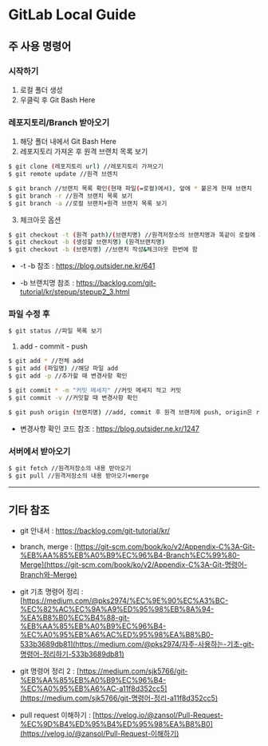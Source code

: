 # GitLab Local Guide

## 주 사용 명령어  

### 시작하기

1. 로컬 폴더 생성
2. 우클릭 후 Git Bash Here

### 레포지토리/Branch 받아오기

1. 해당 폴더 내에서 Git Bash Here
2. 레포지토리 가져온 후 원격 브랜치 목록 보기

```bash
$ git clone (레포지토리 url) //레포지토리 가져오기
$ git remote update //원격 브렌치 

$ git branch //브랜치 목록 확인(현재 파일(=로컬)에서), 앞에 * 붙은게 현재 브랜치
$ git branch -r //원격 브랜치 목록 보기
$ git branch -a //로컬 브랜치+원격 브랜치 목록 보기
```

3. 체크아웃 옵션

```bash
$ git checkout -t (원격 path)/(브랜치명) //원격저장소의 브랜치명과 똑같이 로컬에 가져옴
$ git checkout -b (생성할 브랜치명) (원격브랜치명)
$ git checkout -b (브랜치명) //브랜치 작성&체크아웃 한번에 함 
```

- -t -b 참조 : https://blog.outsider.ne.kr/641

- -b 브랜치명 참조 : https://backlog.com/git-tutorial/kr/stepup/stepup2_3.html

### 파일 수정 후

```bash
$ git status //파일 목록 보기
```

1. add - commit - push

```bash
$ git add * //전체 add
$ git add (파일명) //해당 파일 add
$ git add -p //추가할 때 변경사항 확인

$ git commit * -m "커밋 메세지" //커밋 메세지 적고 커밋
$ git commit -v //커밋할 때 변경사항 확인

$ git push origin (브랜치명) //add, commit 후 원격 브랜치에 push, origin은 remote name
```

- 변경사항 확인 코드 참조 : https://blog.outsider.ne.kr/1247

### 서버에서 받아오기

```bash
$ git fetch //원격저장소의 내용 받아오기
$ git pull //원격저장소의 내용 받아오기+merge
```



------

## 기타 참조

- git 안내서 : https://backlog.com/git-tutorial/kr/

- branch, merge : [https://git-scm.com/book/ko/v2/Appendix-C%3A-Git-%EB%AA%85%EB%A0%B9%EC%96%B4-Branch%EC%99%80-Merge](https://git-scm.com/book/ko/v2/Appendix-C%3A-Git-명령어-Branch와-Merge)

- git 기초 명령어 정리 : [https://medium.com/@pks2974/%EC%9E%90%EC%A3%BC-%EC%82%AC%EC%9A%A9%ED%95%98%EB%8A%94-%EA%B8%B0%EC%B4%88-git-%EB%AA%85%EB%A0%B9%EC%96%B4-%EC%A0%95%EB%A6%AC%ED%95%98%EA%B8%B0-533b3689db81](https://medium.com/@pks2974/자주-사용하는-기초-git-명령어-정리하기-533b3689db81)

- git 명령어 정리 2 : [https://medium.com/sjk5766/git-%EB%AA%85%EB%A0%B9%EC%96%B4-%EC%A0%95%EB%A6%AC-a11f8d352cc5](https://medium.com/sjk5766/git-명령어-정리-a11f8d352cc5)  

- pull request 이해하기 :  [https://velog.io/@zansol/Pull-Request-%EC%9D%B4%ED%95%B4%ED%95%98%EA%B8%B0](https://velog.io/@zansol/Pull-Request-이해하기)

  
